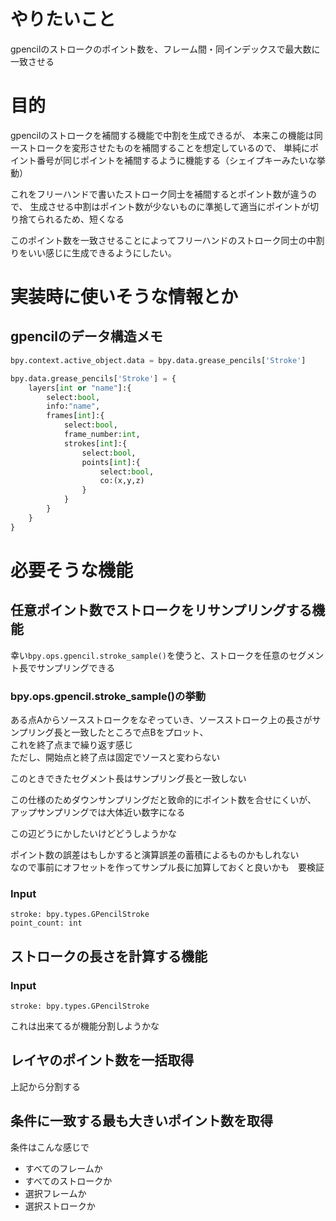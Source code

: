# やりたいこと
gpencilのストロークのポイント数を、フレーム間・同インデックスで最大数に一致させる

# 目的
gpencilのストロークを補間する機能で中割を生成できるが、
本来この機能は同一ストロークを変形させたものを補間することを想定しているので、
単純にポイント番号が同じポイントを補間するように機能する（シェイプキーみたいな挙動）

これをフリーハンドで書いたストローク同士を補間するとポイント数が違うので、
生成させる中割はポイント数が少ないものに準拠して適当にポイントが切り捨てられるため、短くなる

このポイント数を一致させることによってフリーハンドのストローク同士の中割りをいい感じに生成できるようにしたい。

# 実装時に使いそうな情報とか
## gpencilのデータ構造メモ
``` python
bpy.context.active_object.data = bpy.data.grease_pencils['Stroke']
```

``` python 
bpy.data.grease_pencils['Stroke'] = {
    layers[int or "name"]:{
        select:bool,
        info:"name",
        frames[int]:{
            select:bool,
            frame_number:int,
            strokes[int]:{
                select:bool,
                points[int]:{
                    select:bool,
                    co:(x,y,z)
                }
            }
        }
    }    
}
```

# 必要そうな機能

## 任意ポイント数でストロークをリサンプリングする機能
幸い```bpy.ops.gpencil.stroke_sample()```を使うと、ストロークを任意のセグメント長でサンプリングできる  

### bpy.ops.gpencil.stroke_sample()の挙動
ある点Aからソースストロークをなぞっていき、ソースストローク上の長さがサンプリング長と一致したところで点Bをプロット、  
これを終了点まで繰り返す感じ  
ただし、開始点と終了点は固定でソースと変わらない

このときできたセグメント長はサンプリング長と一致しない

この仕様のためダウンサンプリングだと致命的にポイント数を合せにくいが、
アップサンプリングでは大体近い数字になる

この辺どうにかしたいけどどうしようかな

ポイント数の誤差はもしかすると演算誤差の蓄積によるものかもしれない  
なので事前にオフセットを作ってサンプル長に加算しておくと良いかも　要検証


### Input
```
stroke: bpy.types.GPencilStroke
point_count: int
```

## ストロークの長さを計算する機能
### Input
`stroke: bpy.types.GPencilStroke`  

これは出来てるが機能分割しようかな

## レイヤのポイント数を一括取得
上記から分割する

## 条件に一致する最も大きいポイント数を取得
条件はこんな感じで
* すべてのフレームか
* すべてのストロークか
* 選択フレームか
* 選択ストロークか


